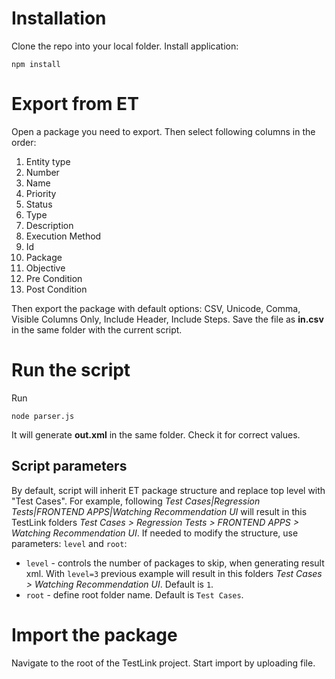 # Installation
Clone the repo into your local folder. Install application:
```
npm install
```

# Export from ET
Open a package you need to export. Then select following columns in the order:
1.  Entity type
2.  Number
3.  Name
4.  Priority
5.  Status
6.  Type
7.  Description
8.  Execution Method
9.  Id
10.  Package
11.  Objective
12.  Pre Condition
13.  Post Condition

Then export the package with default options: CSV, Unicode, Comma, Visible Columns Only, Include Header, Include Steps.
Save the file as __in.csv__ in the same folder with the current script.

# Run the script
Run
```
node parser.js
```
It will generate __out.xml__ in the same folder. Check it for correct values.

## Script parameters
By default, script will inherit ET package structure and replace top level with "Test Cases". For example, following *Test Cases|Regression Tests|FRONTEND APPS|Watching Recommendation UI* will result in this TestLink folders *Test Cases > Regression Tests > FRONTEND APPS > Watching Recommendation UI*. If needed to modify the structure, use parameters: `level` and `root`:
* `level` - controls the number of packages to skip, when generating result xml. With `level=3` previous example will
  result in this folders *Test Cases > Watching Recommendation UI*. Default is `1`.
* `root` - define root folder name. Default is `Test Cases`.

# Import the package
Navigate to the root of the TestLink project. Start import by uploading file.

